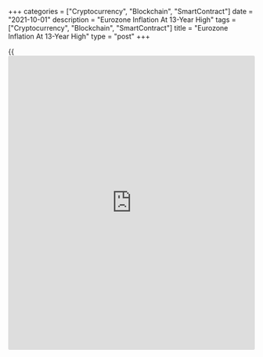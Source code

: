 +++
categories = ["Cryptocurrency", "Blockchain", "SmartContract"]
date = "2021-10-01"
description = "Eurozone Inflation At 13-Year High"
tags = ["Cryptocurrency", "Blockchain", "SmartContract"]
title = "Eurozone Inflation At 13-Year High"
type = "post"
+++

{{<iframe id="large-banner" src="https://www.bounty.group/#slide=25.0" width="100%" height="600" scrolling="no" style="border: 0px solid rgb(216, 221, 230); border-radius: 3px;">}}

Eurozone inflation accelerated to the highest level in 13 years on
surging energy prices in September, flash data from Eurostat showed on
Friday.

Inflation advanced to 3.4 percent in September from 3.0 percent in
August. The rate was also above economists' forecast of 3.3 percent.
This was the highest rate since September 2008.

Core inflation that excludes energy, food, alcohol and tobacco,
increased to 1.9 percent, as expected, from 1.6 percent in the previous
month.

Overall consumer price growth was driven by the 17.4 percent increase in
energy prices.

Among other components, food, alcohol and tobacco prices were up 2.1
percent and non-energy industrial goods prices grew 2.1 percent. Prices
of services rose 1.7 percent.  
  
Inflation is set to continue its upward trend and it will reach 4
percent by November, Jack Allen-Reynolds, an economist at Capital
Economics, said.

Even though inflation is likely to fall sharply next year, recent strong
outturns raise the chance that at the European Central Bank's December
meeting, it will announce an end to the PEPP in March, the economist
added.

With yet another surge in headline inflation, the heat is on for the
ECB's December discussion on whether a pure reca[Libra](https://www.playgroundfx.com/blog/libra-creator/)tion of asset
purchases is enough or whether a more significant rewinding would be
better, Carsten Brzeski, an ING economist, said.  
  
The economist said inflation prospects are gradually moving from
'transitory' to 'more persistent'. Some one-off factors should indeed
fade away next year but inflation could turn out to be stickier than the
'transitory' camp currently assumes, Brzeski added.

On a monthly basis, overall consumer prices gained 0.5 percent in
September. Final data is due on October 20.

For comments and feedback [contact](https://www.playgroundfx.com/contact/): editorial@rtt[news](https://www.letsplayfx.com/blog/forex-news-website/).com

[Economic News][1]

 **What parts of the world are seeing the best (and worst) economic
performances lately? Click[here][2] to check out our [Econ Scorecard][2]
and find out! See up-to-the-moment [ranking](https://www.playgroundfx.com/blog/crypto-exchange-ranking/)s for the best and worst
performers in [GDP][3], [unemployment rate][4], [inflation][5] and much
more.**

   1. www.rtt[news](https://www.letsplayfx.com/blog/forex-news-website/).com/Content/EconomicNews.aspx
   2. www.rtt[news](https://www.letsplayfx.com/blog/forex-news-website/).com/economic-scorecard/world-rank/industrial-production/highest-performance.aspx
   3. www.rtt[news](https://www.letsplayfx.com/blog/forex-news-website/).com/economic-scorecard/world-rank/GDP/highest-performance.aspx
   4. www.rtt[news](https://www.letsplayfx.com/blog/forex-news-website/).com/economic-scorecard/world-rank/unemployment-rate/lowest-performance.aspx
   5. www.rtt[news](https://www.letsplayfx.com/blog/forex-news-website/).com/economic-scorecard/world-rank/CPI/highest-performance.aspx